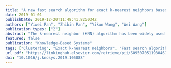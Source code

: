 ```yaml
---
title: "A new fast search algorithm for exact k-nearest neighbors based on optimal triangle-inequality-based check strategy"
date: 2019-01-01
publishDate: 2019-12-20T11:48:41.825034Z
authors: ["Yiwei Pan", "Zhibin Pan", "Yikun Wang", "Wei Wang"]
publication_types: ["2"]
abstract: "The k-nearest neighbor (KNN) algorithm has been widely used in pattern recognition, regression, outlier detection and other data mining areas. However, it suffers from the large distance computation cost, especially when dealing with big data applications. In this paper, we propose a new fast search (FS) algorithm for exact k-nearest neighbors based on optimal triangle-inequality-based (OTI) check strategy. During the procedure of searching exact k-nearest neighbors for any query, the OTI check strategy can eliminate more redundant distance computations for the instances located in the marginal area of neighboring clusters compared with the original TI check strategy. Considering the large space complexity and extra time complexity of OTI, we also propose an efficient optimal triangle-inequality-based (EOTI) check strategy. The experimental results demonstrate that our proposed two algorithms (OTI and EOTI) achieve the best performance compared with other related KNN fast search algorithms, especially in the case of dealing with high-dimensional datasets."
featured: false
publication: "Knowledge-Based Systems"
tags: ["Clustering", "Exact k-nearest neighbors", "Fast search algorithm", "Optimal check strategy", "Triangle inequality"]
url_pdf: "https://linkinghub.elsevier.com/retrieve/pii/S0950705119304678"
doi: "10.1016/j.knosys.2019.105088"
---
```


